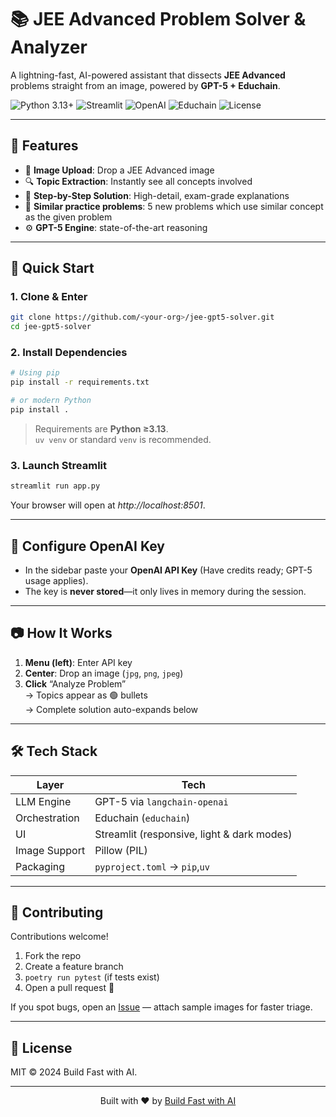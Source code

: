 # 📚 JEE Advanced Problem Solver & Analyzer  
A lightning-fast, AI-powered assistant that dissects **JEE Advanced** problems straight from an image, powered by **GPT-5 + Educhain**.

![Python 3.13+](https://img.shields.io/badge/python-3.13+-blue.svg)
![Streamlit](https://img.shields.io/badge/Built%20with-Streamlit-FF4B4B.svg)
![OpenAI](https://img.shields.io/badge/Powered%20by-OpenAI-black.svg)
![Educhain](https://img.shields.io/badge/Integrated-Educhain-24A148.svg)
![License](https://img.shields.io/badge/license-MIT-green.svg)

---

## 🌟 Features
- 📸 **Image Upload**: Drop a JEE Advanced image  
- 🔍 **Topic Extraction**: Instantly see all concepts involved  
- 🧮 **Step-by-Step Solution**: High-detail, exam-grade explanations  
- 🐳 **Similar practice problems**: 5 new problems which use similar concept as the given problem   
- ⚙️ **GPT-5 Engine**: state-of-the-art reasoning  
---

## 🚀 Quick Start

### 1. Clone & Enter
```bash
git clone https://github.com/<your-org>/jee-gpt5-solver.git
cd jee-gpt5-solver
```

### 2. Install Dependencies
```bash
# Using pip
pip install -r requirements.txt

# or modern Python
pip install .
```

> Requirements are **Python ≥3.13**.  
> `uv venv` or standard `venv` is recommended.

### 3. Launch Streamlit
```bash
streamlit run app.py
```
Your browser will open at *http://localhost:8501*.

---

## 🔐 Configure OpenAI Key
- In the sidebar paste your **OpenAI API Key** (Have credits ready; GPT-5 usage applies).  
- The key is **never stored**—it only lives in memory during the session.

---

## 📷 How It Works
1. **Menu (left)**: Enter API key  
2. **Center**: Drop an image (`jpg`, `png`, `jpeg`)  
3. **Click** “Analyze Problem”  
   → Topics appear as 🟢 bullets  
   → Complete solution auto-expands below  

---

## 🛠️ Tech Stack

| Layer           | Tech                        |
|-----------------|-----------------------------|
| LLM Engine      | GPT-5 via `langchain-openai`|
| Orchestration   | Educhain (`educhain`)        |
| UI              | Streamlit (responsive, light & dark modes) |
| Image Support   | Pillow (PIL)                |
| Packaging       | `pyproject.toml` → `pip`,`uv`  |

---


## 🤝 Contributing
Contributions welcome!  
1. Fork the repo  
2. Create a feature branch  
3. `poetry run pytest` (if tests exist)  
4. Open a pull request 🎉  

If you spot bugs, open an [Issue](https://github.com/<your-org>/jee-gpt5-solver/issues) — attach sample images for faster triage.

---

## 📜 License
MIT © 2024 Build Fast with AI.

---

<p align="center">
  Built with ❤️ by <a href="https://buildfastwithai.com">Build Fast with AI</a>
</p>
